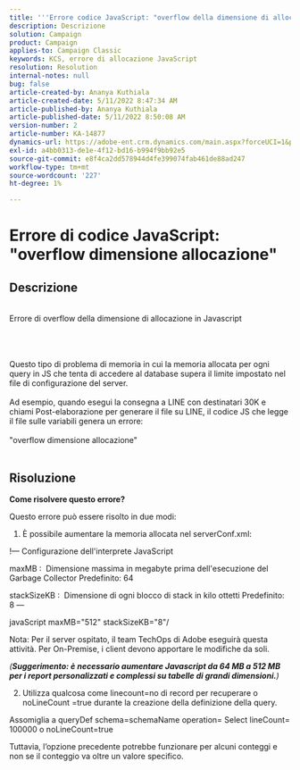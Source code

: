 ```yaml
---
title: '''Errore codice JavaScript: "overflow della dimensione di allocazione"'
description: Descrizione
solution: Campaign
product: Campaign
applies-to: Campaign Classic
keywords: KCS, errore di allocazione JavaScript
resolution: Resolution
internal-notes: null
bug: false
article-created-by: Ananya Kuthiala
article-created-date: 5/11/2022 8:47:34 AM
article-published-by: Ananya Kuthiala
article-published-date: 5/11/2022 8:50:08 AM
version-number: 2
article-number: KA-14877
dynamics-url: https://adobe-ent.crm.dynamics.com/main.aspx?forceUCI=1&pagetype=entityrecord&etn=knowledgearticle&id=e9cf37fa-06d1-ec11-a7b5-0022480a8e40
exl-id: a4bb0313-de1e-4f12-bd16-b994f9bb92e5
source-git-commit: e8f4ca2dd578944d4fe399074fab461de88ad247
workflow-type: tm+mt
source-wordcount: '227'
ht-degree: 1%

---
```


# Errore di codice JavaScript: &quot;overflow dimensione allocazione&quot;

## Descrizione

<br>Errore di overflow della dimensione di allocazione in Javascript<br><br>

<br><br>Questo tipo di problema di memoria in cui la memoria allocata per ogni query in JS che tenta di accedere al database supera il limite impostato nel file di configurazione del server.<br><br>Ad esempio, quando esegui la consegna a LINE con destinatari 30K e chiami Post-elaborazione per generare il file su LINE, il codice JS che legge il file sulle variabili genera un errore:<br><br>&quot;overflow dimensione allocazione&quot;<br><br>









## Risoluzione

<b>Come risolvere questo errore?</b>


Questo errore può essere risolto in due modi:



1. È possibile aumentare la memoria allocata nel serverConf.xml:



!— Configurazione dell&#39;interprete JavaScript

maxMB :  Dimensione massima in megabyte prima dell&#39;esecuzione del Garbage Collector Predefinito: 64

stackSizeKB :  Dimensione di ogni blocco di stack in kilo ottetti Predefinito: 8 —

javaScript maxMB=&quot;512&quot; stackSizeKB=&quot;8&quot;/



Nota: Per il server ospitato, il team TechOps di Adobe eseguirà questa attività. Per On-Premise, i client devono apportare le modifiche da soli.



*(<b>Suggerimento: </b><b>è necessario aumentare Javascript da 64 MB a 512 MB per i report personalizzati e complessi su tabelle di grandi dimensioni.</b>)*



2. Utilizza qualcosa come linecount=no di record per recuperare o noLineCount =true durante la creazione della definizione della query.



Assomiglia a queryDef schema=schemaName operation= Select lineCount= 100000 o noLineCount=true



Tuttavia, l’opzione precedente potrebbe funzionare per alcuni conteggi e non se il conteggio va oltre un valore specifico.
